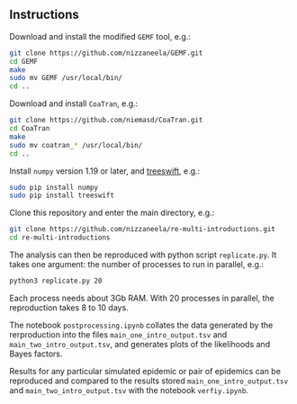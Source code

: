 

## Instructions

Download and install the modified `GEMF` tool, e.g.:

```bash
git clone https://github.com/nizzaneela/GEMF.git
cd GEMF
make
sudo mv GEMF /usr/local/bin/
cd ..
```

Download and install `CoaTran`, e.g.:

```bash
git clone https://github.com/niemasd/CoaTran.git
cd CoaTran
make
sudo mv coatran_* /usr/local/bin/
cd ..
```

Install `numpy` version 1.19 or later, and [treeswift](https://github.com/niemasd/TreeSwift), e.g.:
```bash
sudo pip install numpy
sudo pip install treeswift
```

Clone this repository and enter the main directory, e.g.:
```bash
git clone https://github.com/nizzaneela/re-multi-introductions.git
cd re-multi-introductions
```

The analysis can then be reproduced with python script `replicate.py`. It takes one argument: the number of processes to run in parallel, e.g.:
```bash
python3 replicate.py 20
```
Each process needs about 3Gb RAM. With 20 processes in parallel, the reproduction takes 8 to 10 days.

The notebook `postprocessing.ipynb` collates the data generated by the rerproduction into the files `main_one_intro_output.tsv` and `main_two_intro_output.tsv`, and generates plots of the likelihoods and Bayes factors.

Results for any particular simulated epidemic or pair of epidemics can be reproduced and compared to the results stored `main_one_intro_output.tsv` and `main_two_intro_output.tsv` with the notebook `verfiy.ipynb`.
